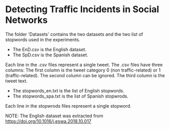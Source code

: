 # Detecting Traffic Incidents in Social Networks

The folder 'Datasets' contains the two datasets and the two list of stopwords used in the experiments.

- The EnD.csv is the English dataset.
- The SpD.csv is the Spanish dataset.

Each line in the .csv files represent a single tweet. The .csv files have three columns:
The first column is the tweet category 0 (non traffic-related) or 1 (traffic-related).
The second column can be ignored.
The third column is the tweet text.

- The stopwords_en.txt is the list of English stopwords.
- The stopwords_spa.txt is the list of Spanish stopwrods.

Each line in the stopwrods files represent a single stopword.

NOTE: The English dataset was extracted from https://doi.org/10.1016/j.eswa.2018.10.017
